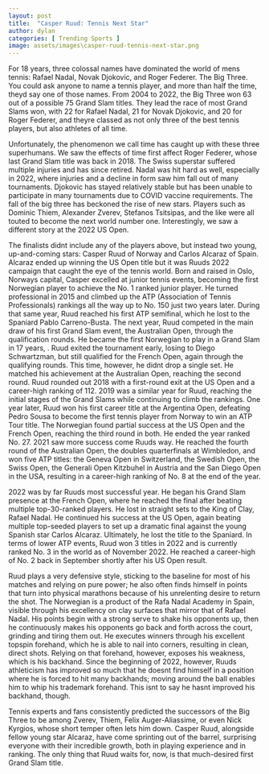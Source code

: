 ```yaml
---
layout: post
title:  "Casper Ruud: Tennis Next Star"
author: dylan
categories: [ Trending Sports ]
image: assets/images\casper-ruud-tennis-next-star.png
---
```


For 18 years, three colossal names have dominated the world of mens tennis: Rafael Nadal, Novak Djokovic, and Roger Federer. The Big Three. You could ask anyone to name a tennis player, and more than half the time, theyd say one of those names. From 2004 to 2022, the Big Three won 63 out of a possible 75 Grand Slam titles. They lead the race of most Grand Slams won, with 22 for Rafael Nadal, 21 for Novak Djokovic, and 20 for Roger Federer, and theyre classed as not only three of the best tennis players, but also athletes of all time.

Unfortunately, the phenomenon we call time has caught up with these three superhumans. We saw the effects of time first affect Roger Federer, whose last Grand Slam title was back in 2018. The Swiss superstar suffered multiple injuries and has since retired. Nadal was hit hard as well, especially in 2022, where injuries and a decline in form saw him fall out of many tournaments. Djokovic has stayed relatively stable but has been unable to participate in many tournaments due to COVID vaccine requirements. The fall of the big three has beckoned the rise of new stars. Players such as Dominic Thiem, Alexander Zverev, Stefanos Tsitsipas, and the like were all touted to become the next world number one. Interestingly, we saw a different story at the 2022 US Open.

The finalists didnt include any of the players above, but instead two young, up-and-coming stars: Casper Ruud of Norway and Carlos Alcaraz of Spain. Alcaraz ended up winning the US Open title but it was Ruuds 2022 campaign that caught the eye of the tennis world. Born and raised in Oslo, Norways capital, Casper excelled at junior tennis events, becoming the first Norwegian player to achieve the No. 1 ranked junior player. He turned professional in 2015 and climbed up the ATP (Association of Tennis Professionals) rankings all the way up to No. 150 just two years later. During that same year, Ruud reached his first ATP semifinal, which he lost to the Spaniard Pablo Carreno-Busta. The next year, Ruud competed in the main draw of his first Grand Slam event, the Australian Open, through the qualification rounds. He became the first Norwegian to play in a Grand Slam in 17 years, . Ruud exited the tournament early, losing to Diego Schwartzman, but still qualified for the French Open, again through the qualifying rounds. This time, however, he didnt drop a single set. He matched his achievement at the Australian Open, reaching the second round. Ruud rounded out 2018 with a first-round exit at the US Open and a career-high ranking of 112. 2019 was a similar year for Ruud, reaching the initial stages of the Grand Slams while continuing to climb the rankings. One year later, Ruud won his first career title at the Argentina Open, defeating Pedro Sousa to become the first tennis player from Norway to win an ATP Tour title. The Norwegian found partial success at the US Open and the French Open, reaching the third round in both. He ended the year ranked No. 27. 2021 saw more success come Ruuds way. He reached the fourth round of the Australian Open, the doubles quarterfinals at Wimbledon, and won five ATP titles: the Geneva Open in Switzerland, the Swedish Open, the Swiss Open, the Generali Open Kitzbuhel in Austria and the San Diego Open in the USA, resulting in a career-high ranking of No. 8 at the end of the year. 

2022 was by far Ruuds most successful year. He began his Grand Slam presence at the French Open, where he reached the final after beating multiple top-30-ranked players. He lost in straight sets to the King of Clay, Rafael Nadal. He continued his success at the US Open, again beating multiple top-seeded players to set up a dramatic final against the young Spanish star Carlos Alcaraz. Ultimately, he lost the title to the Spaniard. In terms of lower ATP events, Ruud won 3 titles in 2022 and is currently ranked No. 3 in the world as of November 2022. He reached a career-high of No. 2 back in September shortly after his US Open result.

Ruud plays a very defensive style, sticking to the baseline for most of his matches and relying on pure power; he also often finds himself in points that turn into physical marathons because of his unrelenting desire to return the shot. The Norwegian is a product of the Rafa Nadal Academy in Spain, visible through his excellency on clay surfaces that mirror that of Rafael Nadal. His points begin with a strong serve to shake his opponents up, then he continuously makes his opponents go back and forth across the court, grinding and tiring them out. He executes winners through his excellent topspin forehand, which he is able to nail into corners, resulting in clean, direct shots. Relying on that forehand, however, exposes his weakness, which is his backhand. Since the beginning of 2022, however, Ruuds athleticism has improved so much that he doesnt find himself in a position where he is forced to hit many backhands; moving around the ball enables him to whip his trademark forehand. This isnt to say he hasnt improved his backhand, though.

Tennis experts and fans consistently predicted the successors of the Big Three to be among Zverev, Thiem, Felix Auger-Aliassime, or even Nick Kyrgios, whose short temper often lets him down. Casper Ruud, alongside fellow young star Alcaraz, have come sprinting out of the barrel, surprising everyone with their incredible growth, both in playing experience and in ranking. The only thing that Ruud waits for, now, is that much-desired first Grand Slam title.


